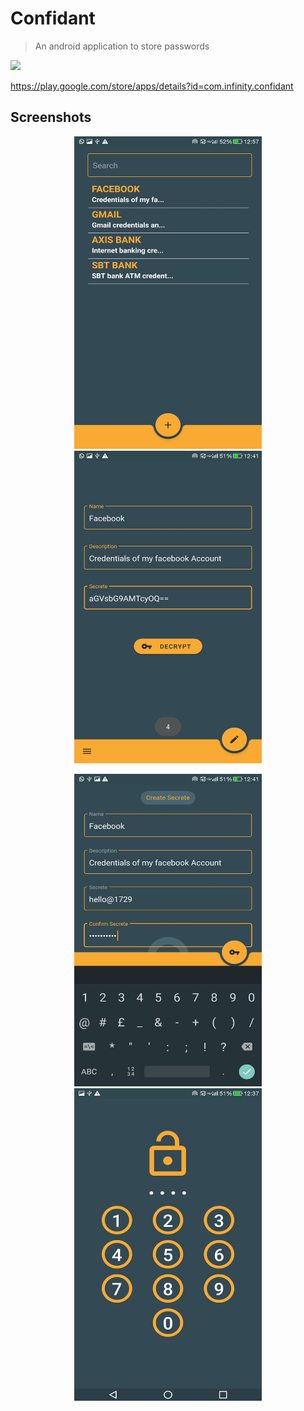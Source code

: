 # Confidant

>An android application to store passwords

[![](https://img.shields.io/badge/author-@sahanshah\%2Dkblue.svg?style=flat)](https://google.com)

https://play.google.com/store/apps/details?id=com.infinity.confidant

## Screenshots
<p align="center">
<img width="300" height="500" src="https://raw.githubusercontent.com/sahanshah-k/confidant/master/Files/screenshot%20(1).jpeg">

<img width="300" height="500" src="https://raw.githubusercontent.com/sahanshah-k/confidant/master/Files/screenshot%20(2).jpeg">
</p>
<p align="center">
<img width="300" height="500" src="https://raw.githubusercontent.com/sahanshah-k/confidant/master/Files/screenshot%20(3).jpeg">

<img width="300" height="500" src="https://raw.githubusercontent.com/sahanshah-k/confidant/master/Files/screenshot%20(4).jpeg">
</p>

